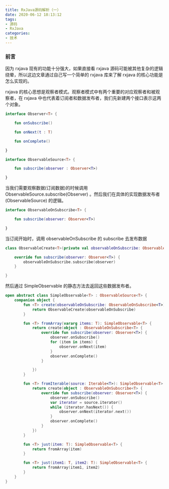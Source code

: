 ```yaml
---
title: RxJava源码解析（一）
date: 2020-06-12 18:13:12
tags:
- 源码
- RxJava
categories:
- 技术
---
```

### 前言
因为 rxjava 现有的功能十分强大，如果直接看 rxjava 源码可能被其他复杂的逻辑绕晕，所以这边文章通过自己写一个简单的 rxjava 库来了解 rxjava 的核心功能是怎么实现的。

rxjava 的核心思想是观察者模式。观察者模式中有两个重要的对应观察者和被观察者，在 rxjava 中也代表着订阅者和数据发布者，我们先新建两个接口表示这两个对象。

``` kotlin
interface Observer<T> {

    fun onSubscribe()

    fun onNext(t : T)

    fun onComplete()

}
```
``` kotlin
interface ObservableSource<T> {

    fun subscribe(observer : Observer<T>)

}
```
当我们需要观察数据(订阅数据)的时候调用 ObservableSource.subscribe(Observer) 。然后我们在具体的实现数据发布者(ObservableSource) 的逻辑。 
``` kotlin
interface ObservableOnSubscribe<T> {

    fun subscribe(observer: Observer<T>)

}
``` 
当订阅开始时，调用 observableOnSubscribe 的 subscribe 去发布数据
``` kotlin
class ObservableCreate<T>(private val observableOnSubscribe: ObservableOnSubscribe<T>) : SimpleObservable<T>() {

    override fun subscribe(observer: Observer<T>) {
        observableOnSubscribe.subscribe(observer)
    }

}
```

然后通过 SimpleObservable 的静态方法去返回这些数据发布者。
``` kotlin
open abstract class SimpleObservable<T> : ObservableSource<T> {
    companion object {
        fun <T> create(observableOnSubscribe: ObservableOnSubscribe<T>): SimpleObservable<T> {
            return ObservableCreate(observableOnSubscribe)
        }

        fun <T> fromArray(vararg items: T): SimpleObservable<T> {
            return create(object : ObservableOnSubscribe<T> {
                override fun subscribe(observer: Observer<T>) {
                    observer.onSubscribe()
                    for (item in items) {
                        observer.onNext(item)
                    }
                    observer.onComplete()
                }

            })
        }

        fun <T> fromIterable(source: Iterable<T>): SimpleObservable<T> {
            return create(object : ObservableOnSubscribe<T> {
                override fun subscribe(observer: Observer<T>) {
                    observer.onSubscribe()
                    var iterator = source.iterator()
                    while (iterator.hasNext()) {
                        observer.onNext(iterator.next())
                    }
                    observer.onComplete()
                }
            })
        }

        fun <T> just(item: T): SimpleObservable<T> {
            return fromArray(item)
        }

        fun <T> just(item1: T, item2: T): SimpleObservable<T> {
            return fromArray(item1, item2)
        }
    }
}
```

